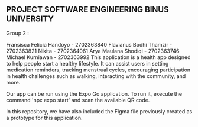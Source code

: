 ## **PROJECT SOFTWARE ENGINEERING BINUS UNIVERSITY**

Group 2 :

Fransisca Felicia Handoyo - 2702363840
Flavianus Bodhi Thamzir - 2702363821
Nikita - 2702364061
Arya Maulana Shodiqi - 2702363746
Michael Kurniawan - 2702363992
This application is a health app designed to help people start a healthy lifestyle. It can assist users in setting medication reminders, tracking menstrual cycles, encouraging participation in health challenges such as walking, interacting with the community, and more.

Our app can be run using the Expo Go application. To run it, execute the command 'npx expo start' and scan the available QR code.

In this repository, we have also included the Figma file previously created as a prototype for this application.
